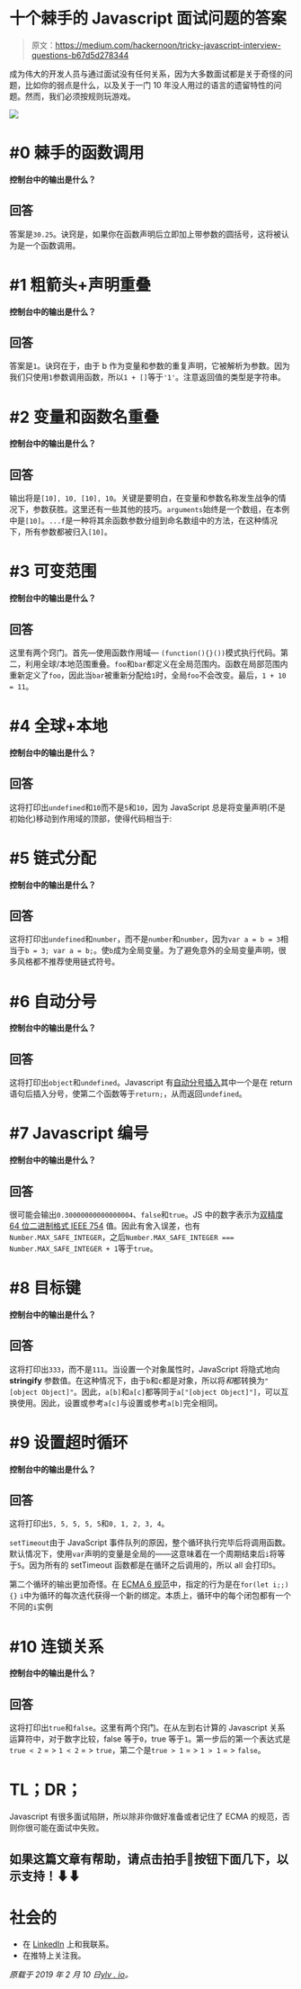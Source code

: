 # 十个棘手的 Javascript 面试问题的答案

> 原文：<https://medium.com/hackernoon/tricky-javascript-interview-questions-b67d5d278344>

成为伟大的开发人员与通过面试没有任何关系，因为大多数面试都是关于奇怪的问题，比如你的弱点是什么，以及关于一门 10 年没人用过的语言的遗留特性的问题。然而，我们必须按规则玩游戏。

![](img/e5e7b5afaf39064fd4ddc69a54d7a76f.png)

# #0 棘手的函数调用

**控制台中的输出是什么？**

## 回答

答案是`30.25`。诀窍是，如果你在函数声明后立即加上带参数的圆括号，这将被认为是一个函数调用。

# #1 粗箭头+声明重叠

**控制台中的输出是什么？**

## 回答

答案是`1`。诀窍在于，由于 b 作为变量和参数的重复声明，它被解析为参数。因为我们只使用`1`参数调用函数，所以`1 + []`等于`'1'`。注意返回值的类型是字符串。

# #2 变量和函数名重叠

**控制台中的输出是什么？**

## 回答

输出将是`[10], 10, [10], 10`。关键是要明白，在变量和参数名称发生战争的情况下，参数获胜。这里还有一些其他的技巧。`arguments`始终是一个数组，在本例中是`[10]`。`...f`是一种将其余函数参数分组到命名数组中的方法，在这种情况下，所有参数都被归入`[10]`。

# #3 可变范围

**控制台中的输出是什么？**

## 回答

这里有两个窍门。首先—使用函数作用域— `(function(){}())`模式执行代码。第二，利用全球/本地范围重叠。`foo`和`bar`都定义在全局范围内。函数在局部范围内重新定义了`foo`，因此当`bar`被重新分配给`1`时，全局`foo`不会改变。最后，`1 + 10 = 11`。

# #4 全球+本地

**控制台中的输出是什么？**

## 回答

这将打印出`undefined`和`10`而不是`5`和`10`，因为 JavaScript 总是将变量声明(不是初始化)移动到作用域的顶部，使得代码相当于:

# #5 链式分配

**控制台中的输出是什么？**

## 回答

这将打印出`undefined`和`number`，而不是`number`和`number`，因为`var a = b = 3`相当于`b = 3; var a = b;`。使`b`成为全局变量。为了避免意外的全局变量声明，很多风格都不推荐使用链式符号。

# #6 自动分号

**控制台中的输出是什么？**

## 回答

这将打印出`object`和`undefined`。Javascript 有[自动分号插入](https://flaviocopes.com/javascript-automatic-semicolon-insertion/)其中一个是在 return 语句后插入分号，使第二个函数等于`return;`，从而返回`undefined`。

# #7 Javascript 编号

**控制台中的输出是什么？**

## 回答

很可能会输出`0.30000000000000004`、`false`和`true`。JS 中的数字表示为[双精度 64 位二进制格式 IEEE 754](/dailyjs/javascripts-number-type-8d59199db1b6) 值。因此有舍入误差，也有`Number.MAX_SAFE_INTEGER`，之后`Number.MAX_SAFE_INTEGER === Number.MAX_SAFE_INTEGER + 1`等于`true`。

# #8 目标键

**控制台中的输出是什么？**

## 回答

这将打印出`333`，而不是`111`。当设置一个对象属性时，JavaScript 将隐式地向 **stringify** 参数值。在这种情况下，由于`b`和`c`都是对象，所以将*和*都转换为`"[object Object]"`。因此，`a[b]`和`a[c]`都等同于`a["[object Object]"]`，可以互换使用。因此，设置或参考`a[c]`与设置或参考`a[b]`完全相同。

# #9 设置超时循环

**控制台中的输出是什么？**

## 回答

这将打印出`5, 5, 5, 5, 5`和`0, 1, 2, 3, 4`。

`setTimeout`由于 JavaScript 事件队列的原因，整个循环执行完毕后将调用函数。默认情况下，使用`var`声明的变量是全局的——这意味着在一个周期结束后`i`将等于`5`。因为所有的 setTimeout 函数都是在循环之后调用的，所以 all 会打印`5`。

第二个循环的输出更加奇怪。在 [ECMA 6 规范](http://www.ecma-international.org/ecma-262/6.0/#sec-for-statement-runtime-semantics-labelledevaluation)中，指定的行为是在`for(let i;;){}` `i`中为循环的每次迭代获得一个新的绑定。本质上，循环中的每个闭包都有一个不同的`i`实例

# #10 连锁关系

**控制台中的输出是什么？**

## 回答

这将打印出`true`和`false`。这里有两个窍门。在从左到右计算的 Javascript 关系运算符中，对于数字比较，false 等于`0`，true 等于`1`。第一步后的第一个表达式是`true < 2` = > `1 < 2` = > `true`，第二个是`true > 1` = > `1 > 1` = > `false`。

# TL；DR；

Javascript 有很多面试陷阱，所以除非你做好准备或者记住了 ECMA 的规范，否则你很可能在面试中失败。

## 如果这篇文章有帮助，请点击拍手👏按钮下面几下，以示支持！⬇⬇

# 社会的

*   在 [LinkedIn](https://www.linkedin.com/in/ylv-io/) 上和我联系。
*   在推特上关注我。

*原载于 2019 年 2 月 10 日*[*ylv . io*](https://ylv.io/top-ten-tricky-javascript-questions/)*。*